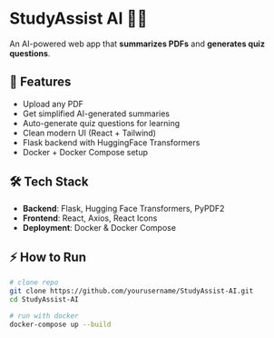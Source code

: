 # StudyAssist AI 📘✨
An AI-powered web app that **summarizes PDFs** and **generates quiz questions**.

## 🚀 Features
- Upload any PDF
- Get simplified AI-generated summaries
- Auto-generate quiz questions for learning
- Clean modern UI (React + Tailwind)
- Flask backend with HuggingFace Transformers
- Docker + Docker Compose setup

## 🛠 Tech Stack
- **Backend**: Flask, Hugging Face Transformers, PyPDF2
- **Frontend**: React, Axios, React Icons
- **Deployment**: Docker & Docker Compose

## ⚡ How to Run
```bash
# clone repo
git clone https://github.com/yourusername/StudyAssist-AI.git
cd StudyAssist-AI

# run with docker
docker-compose up --build
